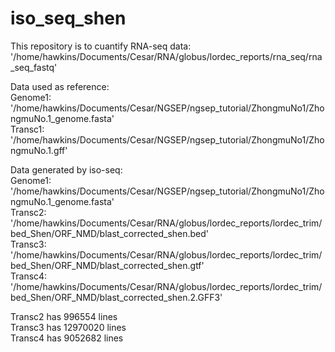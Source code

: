 # iso_seq_shen

This repository is to cuantify RNA-seq data: </br>
'/home/hawkins/Documents/Cesar/RNA/globus/lordec_reports/rna_seq/rna_seq_fastq' </br>

Data used as reference: </br>
Genome1: '/home/hawkins/Documents/Cesar/NGSEP/ngsep_tutorial/ZhongmuNo1/ZhongmuNo.1_genome.fasta' </br>
Transc1: '/home/hawkins/Documents/Cesar/NGSEP/ngsep_tutorial/ZhongmuNo1/ZhongmuNo.1.gff' </br>

Data generated by iso-seq: </br>
Genome1: '/home/hawkins/Documents/Cesar/NGSEP/ngsep_tutorial/ZhongmuNo1/ZhongmuNo.1_genome.fasta' </br>
Transc2: '/home/hawkins/Documents/Cesar/RNA/globus/lordec_reports/lordec_trim/bed_Shen/ORF_NMD/blast_corrected_shen.bed' </br>
Transc3: '/home/hawkins/Documents/Cesar/RNA/globus/lordec_reports/lordec_trim/bed_Shen/ORF_NMD/blast_corrected_shen.gtf' </br>
Transc4: '/home/hawkins/Documents/Cesar/RNA/globus/lordec_reports/lordec_trim/bed_Shen/ORF_NMD/blast_corrected_shen.2.GFF3' </br>

Transc2 has 996554 lines </br>
Transc3 has 12970020 lines </br>
Transc4 has 9052682 lines  </br>